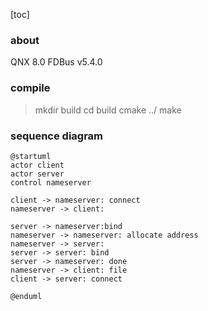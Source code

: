 [toc]

### about
QNX 8.0
FDBus v5.4.0

### compile
> mkdir build
> cd build
> cmake ../
> make

### sequence diagram

```plantuml
@startuml
actor client
actor server
control nameserver

client -> nameserver: connect
nameserver -> client:

server -> nameserver:bind
nameserver -> nameserver: allocate address
nameserver -> server: 
server -> server: bind
server -> nameserver: done
nameserver -> client: file
client -> server: connect

@enduml
```